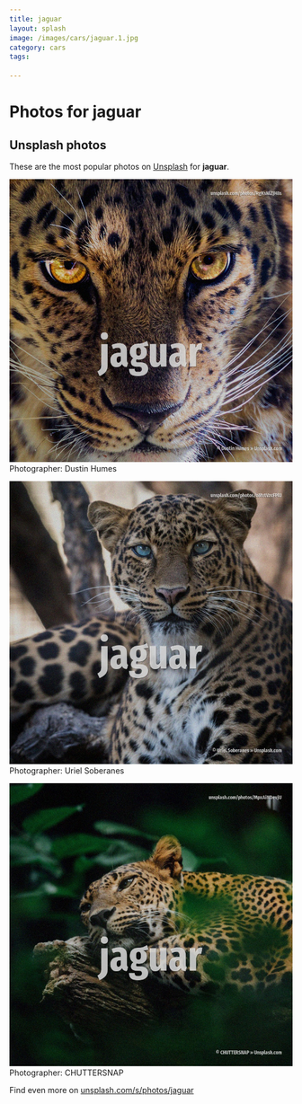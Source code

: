 ```yaml
---
title: jaguar
layout: splash
image: /images/cars/jaguar.1.jpg
category: cars
tags:

---
```

# Photos for jaguar
 
## Unsplash photos
These are the most popular photos on [Unsplash](https://unsplash.com) for **jaguar**.
 
![jaguar](/images/cars/jaguar.1.jpg)
Photographer:  Dustin Humes
 
![jaguar](/images/cars/jaguar.2.jpg)
Photographer:  Uriel Soberanes
 
![jaguar](/images/cars/jaguar.3.jpg)
Photographer:  CHUTTERSNAP
 
Find even more on [unsplash.com/s/photos/jaguar](https://unsplash.com/s/photos/jaguar)
 

